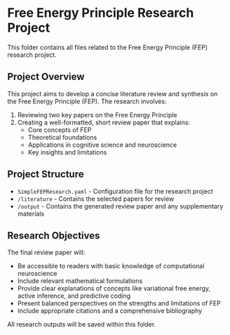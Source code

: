 # Free Energy Principle Research Project

This folder contains all files related to the Free Energy Principle (FEP) research project.

## Project Overview

This project aims to develop a concise literature review and synthesis on the Free Energy Principle (FEP). The research involves:

1. Reviewing two key papers on the Free Energy Principle
2. Creating a well-formatted, short review paper that explains:
   - Core concepts of FEP
   - Theoretical foundations
   - Applications in cognitive science and neuroscience
   - Key insights and limitations

## Project Structure

- `SimpleFEPResearch.yaml` - Configuration file for the research project
- `/literature` - Contains the selected papers for review
- `/output` - Contains the generated review paper and any supplementary materials

## Research Objectives

The final review paper will:
- Be accessible to readers with basic knowledge of computational neuroscience
- Include relevant mathematical formulations
- Provide clear explanations of concepts like variational free energy, active inference, and predictive coding
- Present balanced perspectives on the strengths and limitations of FEP
- Include appropriate citations and a comprehensive bibliography

All research outputs will be saved within this folder. 